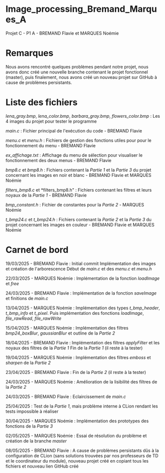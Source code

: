 # Image_processing_Bremand_Marques_A

Projet C - P1 A - BREMAND Flavie et MARQUES Noémie


# Remarques

Nous avons rencontré quelques problèmes pendant notre projet, nous avons donc créé une nouvelle branche contenant le projet fonctionnel (master), puis finalement, nous avons créé un nouveau projet sur GitHub à cause de problèmes persistants.


# Liste des fichiers

*lena_gray.bmp*, *lena_color.bmp*, *barbara_gray.bmp*, *flowers_color.bmp* : Les 4 images du projet pour tester le programme 

*main.c* : Fichier principal de l'exécution du code - BREMAND Flavie

*menu.c* et *menu.h* : Fichiers de gestion des fonctions utiles pour pour le fonctionnement du menu - BREMAND Flavie

*ex_affichage.txt* : Affichage du menu de sélection pour visualiser le fonctionnement des deux menus - BREMAND Flavie

*bmp8.c* et *bmp8.h* : Fichiers contenant la *Partie 1* et la *Partie 3* du projet concernant les images en noir et blanc - BREMAND Flavie et MARQUES Noémie 

*filters_bmp8.c* et *filters_bmp8.h" : Fichiers contenant les filtres et leurs noyaux de la *Partie 1* - BREMAND Flavie

*bmp_constant.h* : Fichier de constantes pour la *Partie 2* - MARQUES Noémie 

*t_bmp24.c* et *t_bmp24.h* : Fichiers contenant la *Partie 2* et la *Partie 3* du projet concernant les images en couleur - BREMAND Flavie et MARQUES Noémie


# Carnet de bord 

19/03/2025 - BREMAND Flavie : Initial commit
                              Implémentation des images et création de l'arborescence
                              Début de *main.c* et des *menu.c* et *menu.h*

22/03/2025 - MARQUES Noémie : Implémentation de la fonction *loadImage* et *free*

24/03/2025 - BREMAND Flavie : Implémentation de la fonction *saveImage* et finitions de *main.c* 

13/04/2025 - MARQUES Noémie : Implémentation des types *t_bmp_header*, *t_bmp_info* et *t_pixel*. Puis implémentation des fonctions *loadImage*, *file_rawRead*, *file_rawWrite*

15/04/2025 - MARQUES Noémie : Implémentation des filtres *bmp24_boxBlur*, *gaussianBlur* et outline de la *Partie 2*

18/04/2025 - BREMAND Flavie : Implémentation des filtres *applyFilter* et les noyaux des filtres de la *Partie 1*
                              Fin de la *Partie 1* (il reste à la tester)

19/04/2025 - MARQUES Noémie : Implémentation des filtres *emboss* et *sharpen* de la *Partie 2*

23/04/2025 - BREMAND Flavie : Fin de la *Partie 2* (il reste à la tester)

24/03/2025 - MARQUES Noémie : Amélioration de la lisibilité des filtres de la *Partie 2*

24/03/2025 - BREMAND Flavie : Eclaircissement de *main.c*

25/04/2025 : Test de la *Partie 1*, mais problème interne à CLion rendant les tests impossible à réaliser

30/04/2025 - MARQUES Noémie : Implémentation des prototypes des fonctions de la *Partie 3*

02/05/2025 - MARQUES Noémie : Essai de résolution du problème et création de la branche *master*

08/05/2025 - BREMAND Flavie : A cause de problèmes persistants dûs à la configuration de CLion (sans solutions trouvées par nos professeurs de TD et le coordinateur du module), nouveau projet créé en copiant tous les fichiers et nouveau lien GitHub créé
